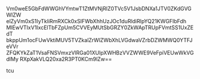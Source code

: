 Vm0weE5GbFdWWGhVYmtwT1ZtMVNjRlZ0TVc5V1JsbDNXa1JTV0ZKdGVGWlZW
elZyVm0xS1IyTkliRmRXCk0xSlFWbXhhUzJOc1duRldiRlpYQ21KWGFIbFdh
MlEwVTIxV1IxcElTbFZpUm5CVVEyMUtSbGRZY0ZkWApTRUpFVmtSS1UxZEdT
bkppUm1ocFUwVktiMUV5TVZkalZrWlZWbXhLVGdwaVZrbDZWMWQ0YTFJeVVr
ZFQKYkZaT1VsaFNSVmxzVlRGa01XUlpXWHBzVVZWWE9VeFpiVEUwWkVGdlMy
RXpXakVLQ20xa2R3PT0KCm9lZw==

tcu